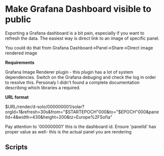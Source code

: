 Make Grafana Dashboard visible to public
========================================

Exporting a Grafana dashboard is a bit pain, especially if you want to refresh the data. The easiest way is direct link to an image of specific panel.

You could do that from Grafana Dashboard->Panel->Share->Direct image rendered image

**Requirements**

Grafana Image Renderer plugin - this plugin has a lot of system dependencies. Switch on the Grafana debuging and check the log in order to resolve this. Personaly I didn't found a complete documentation describing which libraries a required.

**URL format**

$URL/render/d-solo/000000001/solar?orgId=1&refresh=30s&from="$STARTEPOCH"000&to="$EPOCH"000&panelId=4&width=430&height=200&tz=Europe%2FSofia"

Pay attention to '000000001' this is the dashboard id. Ensure 'panelId' has proper value as well- this is the actual panel you are rendering

Scripts
-------
